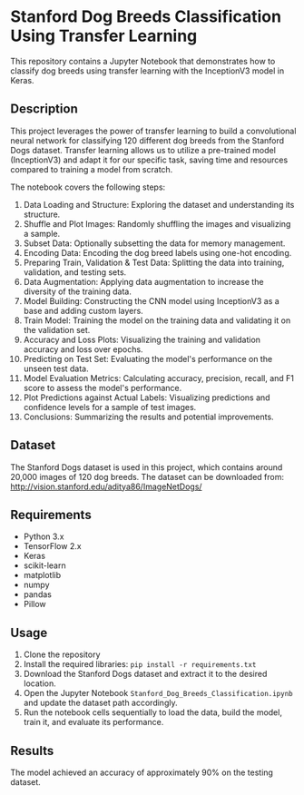 # Stanford Dog Breeds Classification Using Transfer Learning

This repository contains a Jupyter Notebook that demonstrates how to classify dog breeds using transfer learning with the InceptionV3 model in Keras.

## Description

This project leverages the power of transfer learning to build a convolutional neural network for classifying 120 different dog breeds from the Stanford Dogs dataset. Transfer learning allows us to utilize a pre-trained model (InceptionV3) and adapt it for our specific task, saving time and resources compared to training a model from scratch.

The notebook covers the following steps:

1. Data Loading and Structure: Exploring the dataset and understanding its structure.
2. Shuffle and Plot Images: Randomly shuffling the images and visualizing a sample.
3. Subset Data: Optionally subsetting the data for memory management.
4. Encoding Data: Encoding the dog breed labels using one-hot encoding.
5. Preparing Train, Validation & Test Data: Splitting the data into training, validation, and testing sets.
6. Data Augmentation: Applying data augmentation to increase the diversity of the training data.
7. Model Building: Constructing the CNN model using InceptionV3 as a base and adding custom layers.
8. Train Model: Training the model on the training data and validating it on the validation set.
9. Accuracy and Loss Plots: Visualizing the training and validation accuracy and loss over epochs.
10. Predicting on Test Set: Evaluating the model's performance on the unseen test data.
11. Model Evaluation Metrics: Calculating accuracy, precision, recall, and F1 score to assess the model's performance.
12. Plot Predictions against Actual Labels: Visualizing predictions and confidence levels for a sample of test images.
13. Conclusions: Summarizing the results and potential improvements.

## Dataset

The Stanford Dogs dataset is used in this project, which contains around 20,000 images of 120 dog breeds. The dataset can be downloaded from: http://vision.stanford.edu/aditya86/ImageNetDogs/

## Requirements

- Python 3.x
- TensorFlow 2.x
- Keras
- scikit-learn
- matplotlib
- numpy
- pandas
- Pillow

## Usage

1. Clone the repository
2. Install the required libraries: `pip install -r requirements.txt`
3. Download the Stanford Dogs dataset and extract it to the desired location.
4. Open the Jupyter Notebook `Stanford_Dog_Breeds_Classification.ipynb` and update the dataset path accordingly.
5. Run the notebook cells sequentially to load the data, build the model, train it, and evaluate its performance.

## Results

The model achieved an accuracy of approximately 90% on the testing dataset.
